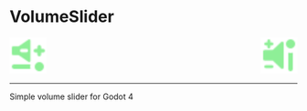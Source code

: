 # VolumeSlider

<img height=64 src="addons/volume_slider/icons/HVolumeSlider.svg">
<img style="float:right" height=64 src="addons/volume_slider/icons/VVolumeSlider.svg">

-------------------------------------

 Simple volume slider for Godot 4
